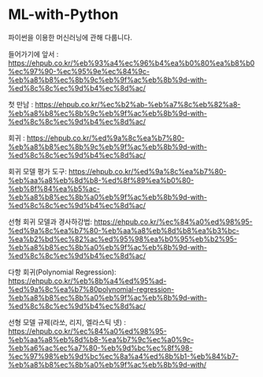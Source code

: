 # ML-with-Python
파이썬을 이용한 머신러닝에 관해 다룹니다.

들어가기에 앞서 : https://ehpub.co.kr/%eb%93%a4%ec%96%b4%ea%b0%80%ea%b8%b0%ec%97%90-%ec%95%9e%ec%84%9c-%eb%a8%b8%ec%8b%9c%eb%9f%ac%eb%8b%9d-with-%ed%8c%8c%ec%9d%b4%ec%8d%ac/

첫 만남 : https://ehpub.co.kr/%ec%b2%ab-%eb%a7%8c%eb%82%a8-%eb%a8%b8%ec%8b%9c%eb%9f%ac%eb%8b%9d-with-%ed%8c%8c%ec%9d%b4%ec%8d%ac/

회귀 : https://ehpub.co.kr/%ed%9a%8c%ea%b7%80-%eb%a8%b8%ec%8b%9c%eb%9f%ac%eb%8b%9d-with-%ed%8c%8c%ec%9d%b4%ec%8d%ac/

회귀 모델 평가 도구: https://ehpub.co.kr/%ed%9a%8c%ea%b7%80-%eb%aa%a8%eb%8d%b8-%ed%8f%89%ea%b0%80-%eb%8f%84%ea%b5%ac-%eb%a8%b8%ec%8b%a0%eb%9f%ac%eb%8b%9d-with-%ed%8c%8c%ec%9d%b4%ec%8d%ac/

선형 회귀 모델과 경사하강법: https://ehpub.co.kr/%ec%84%a0%ed%98%95-%ed%9a%8c%ea%b7%80-%eb%aa%a8%eb%8d%b8%ea%b3%bc-%ea%b2%bd%ec%82%ac%ed%95%98%ea%b0%95%eb%b2%95-%eb%a8%b8%ec%8b%a0%eb%9f%ac%eb%8b%9d-with-%ed%8c%8c%ec%9d%b4%ec%8d%ac/

다항 회귀(Polynomial Regression): https://ehpub.co.kr/%eb%8b%a4%ed%95%ad-%ed%9a%8c%ea%b7%80polynomial-regression-%eb%a8%b8%ec%8b%a0%eb%9f%ac%eb%8b%9d-with-%ed%8c%8c%ec%9d%b4%ec%8d%ac/

선형 모델 규제(라쏘, 리지, 엘라스틱 넷) : https://ehpub.co.kr/%ec%84%a0%ed%98%95-%eb%aa%a8%eb%8d%b8-%ea%b7%9c%ec%a0%9c-%eb%a6%ac%ec%a7%80-%eb%9d%bc%ec%8f%98-%ec%97%98%eb%9d%bc%ec%8a%a4%ed%8b%b1-%eb%84%b7-%eb%a8%b8%ec%8b%a0%eb%9f%ac%eb%8b%9d-with/
